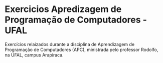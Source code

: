 # Exercicios Apredizagem de Programação de Computadores - UFAL
Exercícios relaizados durante a disciplina de Aprendizagem de Programação de Computadores (APC), ministrada pelo professor Rodolfo, na UFAL, campus Arapiraca.

